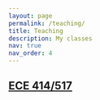 ```yaml
---
layout: page
permalink: /teaching/
title: Teaching
description: My classes
nav: true
nav_order: 4
---
```


## [ECE 414/517](../teaching/ece517/index.html)